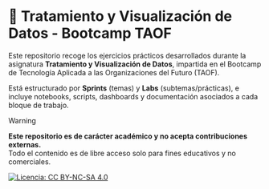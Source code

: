 # 🧠 Tratamiento y Visualización de Datos - Bootcamp TAOF

Este repositorio recoge los ejercicios prácticos desarrollados durante la asignatura **Tratamiento y Visualización de Datos**, impartida en el Bootcamp de Tecnología Aplicada a las Organizaciones del Futuro (TAOF).

Está estructurado por **Sprints** (temas) y **Labs** (subtemas/prácticas), e incluye notebooks, scripts, dashboards y documentación asociados a cada bloque de trabajo.

> [!WARNING]
> **Este repositorio es de carácter académico y no acepta contribuciones externas.**  
> Todo el contenido es de libre acceso solo para fines educativos y no comerciales.

[![Licencia: CC BY-NC-SA 4.0](https://licensebuttons.net/l/by-nc-sa/4.0/88x31.png)](https://creativecommons.org/licenses/by-nc-sa/4.0/)
